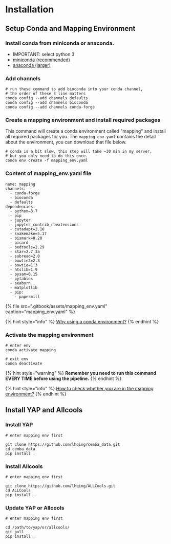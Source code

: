 # Installation

## Setup Conda and Mapping Environment

### Install conda from miniconda or anaconda.

* IMPORTANT: select python 3
* [miniconda \(recommended\)](https://conda.io/miniconda.html)
* [anaconda \(larger\)](https://www.anaconda.com/download/)

### Add channels

```text
# run these command to add bioconda into your conda channel, 
# the order of these 3 line matters
conda config --add channels defaults
conda config --add channels bioconda
conda config --add channels conda-forge
```

### Create a mapping environment and install required packages

This command will create a conda environment called "mapping" and install all required packages for you. The `mapping_env.yaml` contains the detail about the environment, you can download that file below.

```text
# conda is a bit slow, this step will take ~30 min in my server, 
# but you only need to do this once.
conda env create -f mapping_env.yaml
```

### Content of mapping\_env.yaml file

```text
name: mapping
channels:
  - conda-forge
  - bioconda
  - defaults
dependencies:
  - python=3.7
  - pip
  - jupyter
  - jupyter_contrib_nbextensions
  - cutadapt=2.10
  - snakemake=5.17
  - bismark=0.20
  - picard
  - bedtools=2.29
  - star=2.7.3a
  - subread=2.0
  - bowtie2=2.3
  - bowtie=1.3
  - htslib=1.9
  - pysam=0.15
  - pytables
  - seaborn
  - matplotlib
  - pip:
    - papermill

```

{% file src=".gitbook/assets/mapping\_env.yaml" caption="mapping\_env.yaml" %}

{% hint style="info" %}
[Why using a conda environment?](other/faq.md#why-using-conda-environment)
{% endhint %}

### Activate the mapping environment

```text
# enter env
conda activate mapping

# exit env
conda deactivate
```

{% hint style="warning" %}
**Remember you need to run this command EVERY TIME before using the pipeline.**
{% endhint %}

{% hint style="info" %}
[How to check whether you are in the mapping environment?](other/faq.md#how-to-check-whether-you-are-in-the-mapping-environment)
{% endhint %}

## Install YAP and Allcools

### Install YAP

```text
# enter mapping env first

git clone https://github.com/lhqing/cemba_data.git
cd cemba_data
pip install .
```

### Install Allcools

```text
# enter mapping env first

git clone https://github.com/lhqing/ALLCools.git
cd ALLCools
pip install .
```

### Update YAP or Allcools

```text
# enter mapping env first

cd /path/to/yap/or/allcools/
git pull
pip install .
```


